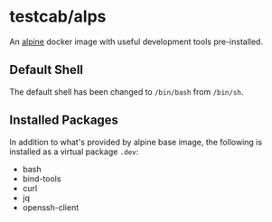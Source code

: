 # testcab/alps

An [alpine](https://hub.docker.com/_/alpine) docker image with useful development tools pre-installed.

## Default Shell

The default shell has been changed to `/bin/bash` from `/bin/sh`.

## Installed Packages

In addition to what's provided by alpine base image, the following is installed as a virtual package `.dev`:

* bash
* bind-tools
* curl
* jq
* openssh-client
